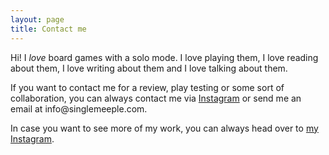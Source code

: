 ```yaml
---
layout: page
title: Contact me
---
```


Hi! I _love_ board games with a solo mode. I love playing them, I love reading about them, I love writing about them and
I love talking about them.

<p class="message">
  If you want to contact me for a review, play testing or some sort of collaboration, you can always contact me via
  <a href="https://www.instagram.com/singlemeeple/">Instagram</a> or send me an email at info@singlemeeple.com.
</p>

In case you want to see more of my work, you can always head over to
[my Instagram](https://www.instagram.com/singlemeeple/).